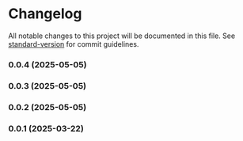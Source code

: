 # Changelog

All notable changes to this project will be documented in this file. See [standard-version](https://github.com/conventional-changelog/standard-version) for commit guidelines.

### 0.0.4 (2025-05-05)

### 0.0.3 (2025-05-05)

### 0.0.2 (2025-05-05)

### 0.0.1 (2025-03-22)
